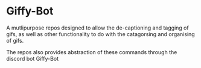 # Giffy-Bot
A mutlipurpose repos designed to allow the de-captioning and tagging of gifs, as well as other functionality to do with the catagorsing and organising of gifs.

The repos also provides abstraction of these commands through the discord bot Giffy-Bot
